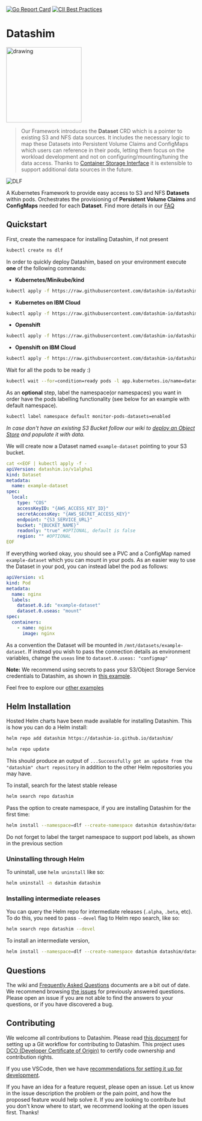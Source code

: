 [![Go Report Card](https://goreportcard.com/report/github.com/datashim-io/datashim)](https://goreportcard.com/report/github.com/datashim-io/datashim)
[![CII Best Practices](https://bestpractices.coreinfrastructure.org/projects/4821/badge)](https://bestpractices.coreinfrastructure.org/projects/4821)
# Datashim
<img src="./docs/pictures/lfaidata-project-badge-incubation-color.png" alt="drawing" width="200"/>

>Our Framework introduces the **Dataset** CRD which is a pointer to existing S3 and NFS data sources. It includes the
>necessary logic to map these Datasets into Persistent Volume Claims and ConfigMaps which users can reference in their
>pods, letting them focus on the workload development and not on configuring/mounting/tuning the data access. Thanks to
>[Container Storage Interface](https://kubernetes-csi.github.io/docs/) it is extensible to support additional data sources in the future.

![DLF](./docs/pictures/dlf.png)

A Kubernetes Framework to provide easy access to S3 and NFS **Datasets** within pods. Orchestrates the provisioning of
**Persistent Volume Claims** and **ConfigMaps** needed for each **Dataset**. Find more details in our [FAQ](https://datashim-io.github.io/datashim/FAQ/)

## Quickstart

First, create the namespace for installing Datashim, if not present

```bash
kubectl create ns dlf
```

In order to quickly deploy Datashim, based on your environment execute **one** of the following commands:

- **Kubernetes/Minikube/kind**
```bash
kubectl apply -f https://raw.githubusercontent.com/datashim-io/datashim/master/release-tools/manifests/dlf.yaml
```
- **Kubernetes on IBM Cloud**
```bash
kubectl apply -f https://raw.githubusercontent.com/datashim-io/datashim/master/release-tools/manifests/dlf-ibm-k8s.yaml
```
- **Openshift**
```bash
kubectl apply -f https://raw.githubusercontent.com/datashim-io/datashim/master/release-tools/manifests/dlf-oc.yaml
```
- **Openshift on IBM Cloud**
```bash
kubectl apply -f https://raw.githubusercontent.com/datashim-io/datashim/master/release-tools/manifests/dlf-ibm-oc.yaml
```

Wait for all the pods to be ready :)
```bash
kubectl wait --for=condition=ready pods -l app.kubernetes.io/name=datashim -n dlf
```

As an **optional** step, label the namespace(or namespaces) you want in order have the pods labelling functionality (see below for an example with default namespace).
```bash
kubectl label namespace default monitor-pods-datasets=enabled
```

_In case don't have an existing S3 Bucket follow our wiki to [deploy an Object Store](https://github.com/datashim-io/datashim/wiki/Deployment-and-Usage-of-S3-Object-Stores)
and populate it with data._

We will create now a Dataset named `example-dataset` pointing to your S3 bucket.
```yaml
cat <<EOF | kubectl apply -f -
apiVersion: datashim.io/v1alpha1
kind: Dataset
metadata:
  name: example-dataset
spec:
  local:
    type: "COS"
    accessKeyID: "{AWS_ACCESS_KEY_ID}"
    secretAccessKey: "{AWS_SECRET_ACCESS_KEY}"
    endpoint: "{S3_SERVICE_URL}"
    bucket: "{BUCKET_NAME}"
    readonly: "true" #OPTIONAL, default is false  
    region: "" #OPTIONAL
EOF
```

If everything worked okay, you should see a PVC and a ConfigMap named `example-dataset` which you can mount in your pods.
As an easier way to use the Dataset in your pod, you can instead label the pod as follows:
```yaml
apiVersion: v1
kind: Pod
metadata:
  name: nginx
  labels:
    dataset.0.id: "example-dataset"
    dataset.0.useas: "mount"
spec:
  containers:
    - name: nginx
      image: nginx
```

As a convention the Dataset will be mounted in `/mnt/datasets/example-dataset`. If instead you wish to pass the connection
details as environment variables, change the `useas` line to `dataset.0.useas: "configmap"`

**Note:** We recommend using secrets to pass your S3/Object Storage Service credentials to Datashim, as shown in [this example](./examples/templates/example-dataset-s3-provision.yaml).

Feel free to explore our [other examples](./examples)

## Helm Installation

Hosted Helm charts have been made available for installing Datashim. This is how you can do a Helm install:

```bash
helm repo add datashim https://datashim-io.github.io/datashim/
```
```bash
helm repo update
```
This should produce an output of `...Successfully got an update from the "datashim" chart repository` in addition to the other Helm repositories you may have.

To install, search for the latest stable release

```bash
helm search repo datashim
```

Pass the option to create namespace, if you are installing Datashim for the first time:
```bash
helm install --namespace=dlf --create-namespace datashim datashim/datashim-charts
```
Do not forget to label the target namespace to support pod labels, as shown in the previous section

### Uninstalling through Helm

To uninstall, use `helm uninstall` like so:
```bash
helm uninstall -n datashim datashim
```

### Installing intermediate releases

You can query the Helm repo for intermediate releases (`.alpha`, `.beta`, etc). To do this, you need to pass `--devel` flag to Helm repo search, like so:

```bash
helm search repo datashim --devel
```

To install an intermediate version, 
```bash
helm install --namespace=dlf --create-namespace datashim datashim/datashim-charts --devel
```

## Questions

The wiki and [Frequently Asked Questions](https://datashim-io.github.io/datashim/FAQ) documents are a bit out of date. We recommend browsing [the issues](https://github.com/datashim-io/datashim/issues?q=is%3Aissue+label%3Aquestion) for previously answered questions. Please open an issue if you are not able to find the answers to your questions, or if you have discovered a bug. 

## Contributing

We welcome all contributions to Datashim. Please read [this document](./docs/GitWorkflow.md) for setting up a Git workflow for contributing to Datashim. This project uses [DCO (Developer Certificate of Origin)](https://github.com/apps/dco) to certify code ownership and contribution rights. 

If you use VSCode, then we have [recommendations for setting it up for development](./docs/GolangVSCodeGit.md). 

If you have an idea for a feature request, please open an issue. Let us know in the issue description the problem or the pain point, and how the proposed feature would help solve it. If you are looking to contribute but you don't know where to start, we recommend looking at the open issues first. Thanks!

